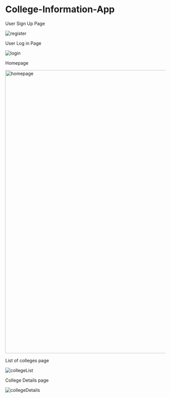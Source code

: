 # College-Information-App

User Sign Up Page

![register](https://user-images.githubusercontent.com/87312638/127765761-21510db1-a657-4608-ab0e-9448102cb69b.png)

User Log in Page

![login](https://user-images.githubusercontent.com/87312638/127765803-d0c678f2-e5a2-49d5-a9f1-f96acb90c470.png)

Homepage

<img width="889" alt="homepage" src="https://user-images.githubusercontent.com/87312638/127765845-a41b9775-cea5-4671-9a22-56c41ee98bb9.png">

List of colleges page

![collegeList](https://user-images.githubusercontent.com/87312638/127765859-1971e94c-4075-42a3-b000-0c653a5938ff.png)

College Details page

![collegeDetails](https://user-images.githubusercontent.com/87312638/127765878-62ef2253-5e4f-4ae9-94dd-24edfaffd5ee.png)
